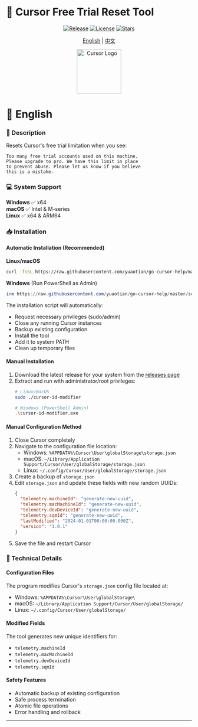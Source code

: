 # 🚀 Cursor Free Trial Reset Tool

<div align="center">

[![Release](https://img.shields.io/github/v/release/yuaotian/go-cursor-help?style=flat-square&logo=github&color=blue)](https://github.com/yuaotian/go-cursor-help/releases/latest)
[![License](https://img.shields.io/badge/license-MIT-blue.svg?style=flat-square&logo=bookstack)](https://github.com/yuaotian/go-cursor-help/blob/main/LICENSE)
[![Stars](https://img.shields.io/github/stars/yuaotian/go-cursor-help?style=flat-square&logo=github)](https://github.com/yuaotian/go-cursor-help/stargazers)

[English](#-english) | [中文](#-chinese)

<img src="https://ai-cursor.com/wp-content/uploads/2024/09/logo-cursor-ai-png.webp" alt="Cursor Logo" width="120"/>

</div>

# 🌟 English

### 📝 Description

Resets Cursor's free trial limitation when you see:

```
Too many free trial accounts used on this machine.
Please upgrade to pro. We have this limit in place
to prevent abuse. Please let us know if you believe
this is a mistake.
```

### 💻 System Support

**Windows** ✅ x64  
**macOS** ✅ Intel & M-series  
**Linux** ✅ x64 & ARM64

### 📥 Installation

#### Automatic Installation (Recommended)

**Linux/macOS**
```bash
curl -fsSL https://raw.githubusercontent.com/yuaotian/go-cursor-help/master/scripts/install.sh | sudo bash
```

**Windows** (Run PowerShell as Admin)
```powershell
irm https://raw.githubusercontent.com/yuaotian/go-cursor-help/master/scripts/install.ps1 | iex
```

The installation script will automatically:
- Request necessary privileges (sudo/admin)
- Close any running Cursor instances
- Backup existing configuration
- Install the tool
- Add it to system PATH
- Clean up temporary files

#### Manual Installation

1. Download the latest release for your system from the [releases page](https://github.com/yuaotian/go-cursor-help/releases)
2. Extract and run with administrator/root privileges:
   ```bash
   # Linux/macOS
   sudo ./cursor-id-modifier

   # Windows (PowerShell Admin)
   .\cursor-id-modifier.exe
   ```

#### Manual Configuration Method

1. Close Cursor completely
2. Navigate to the configuration file location:
   - Windows: `%APPDATA%\Cursor\User\globalStorage\storage.json`
   - macOS: `~/Library/Application Support/Cursor/User/globalStorage/storage.json`
   - Linux: `~/.config/Cursor/User/globalStorage/storage.json`
3. Create a backup of `storage.json`
4. Edit `storage.json` and update these fields with new random UUIDs:
   ```json
   {
     "telemetry.machineId": "generate-new-uuid",
     "telemetry.macMachineId": "generate-new-uuid",
     "telemetry.devDeviceId": "generate-new-uuid",
     "telemetry.sqmId": "generate-new-uuid",
     "lastModified": "2024-01-01T00:00:00.000Z",
     "version": "1.0.1"
   }
   ```
5. Save the file and restart Cursor

### 🔧 Technical Details

#### Configuration Files
The program modifies Cursor's `storage.json` config file located at:
- Windows: `%APPDATA%\Cursor\User\globalStorage\`
- macOS: `~/Library/Application Support/Cursor/User/globalStorage/`
- Linux: `~/.config/Cursor/User/globalStorage/`

#### Modified Fields
The tool generates new unique identifiers for:
- `telemetry.machineId`
- `telemetry.macMachineId`
- `telemetry.devDeviceId`
- `telemetry.sqmId`

#### Safety Features
- Automatic backup of existing configuration
- Safe process termination
- Atomic file operations
- Error handling and rollback

---

